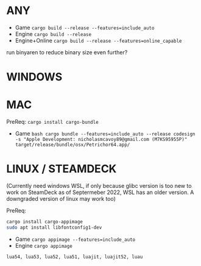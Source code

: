 # ANY

- Game `cargo build --release --features=include_auto`
- Engine `cargo build --release`
- Engine+Online `cargo build --release --features=online_capable`

run binyaren to reduce binary size even further?

# WINDOWS

# MAC

PreReq: `cargo install cargo-bundle`

- Game `bash
cargo bundle --features=include_auto --release
codesign -s "Apple Development: nicholasmcavoy89@gmail.com (M7KS95955P)" target/release/bundle/osx/Petrichor64.app/ `

# LINUX / STEAMDECK

(Currently need windows WSL, if only because glibc version is too new to work on SteamDeck as of Septermeber 2022, WSL has an older version. A downgraded version of linux may work too)

PreReq:

```bash
cargo install cargo-appimage
sudo apt install libfontconfig1-dev
```

- Game `cargo appimage --features=include_auto`
- Engine `cargo appimage`

`lua54, lua53, lua52, lua51, luajit, luajit52, luau`
